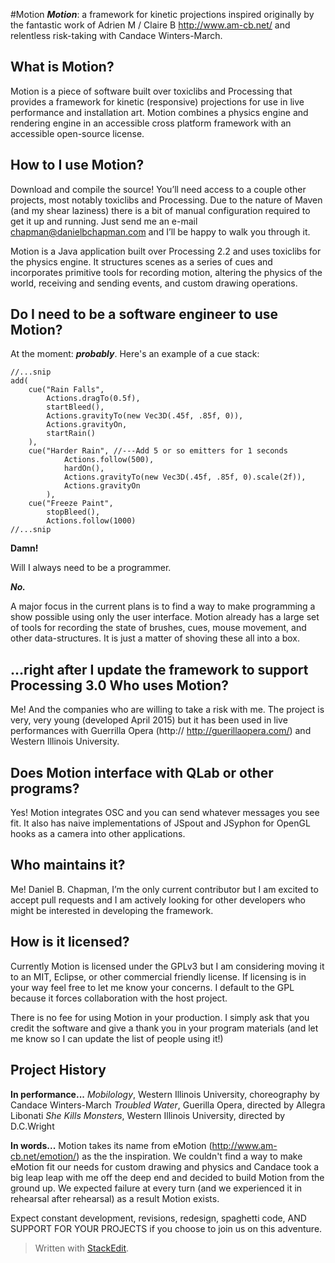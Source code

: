 #Motion
***Motion***: a framework for kinetic projections inspired originally by the fantastic work of Adrien M / Claire B http://www.am-cb.net/ and relentless risk-taking with Candace Winters-March.

What is Motion?
---------------
Motion is a piece of software built over toxiclibs and Processing that provides a framework for kinetic (responsive) projections for use in live performance and installation art. Motion combines a physics engine and rendering engine in an accessible cross platform framework with an accessible open-source license. 

How to I use Motion?
--------------------

Download and compile the source! You’ll need access to a couple other projects, most notably toxiclibs and Processing. Due to the nature of Maven (and my shear laziness) there is a bit of manual configuration required to get it up and running. Just send me an e-mail chapman@danielbchapman.com and I’ll be happy to walk you through it.

Motion is a Java application built over Processing 2.2 and uses toxiclibs for the physics engine. It structures scenes as a series of cues and incorporates primitive tools for recording motion, altering the physics of the world, receiving and sending events, and custom drawing operations. 

Do I need to be a software engineer to use Motion?
--------------------------------------------------
At the moment: ***probably***. Here's an example of a cue stack:

    //...snip
    add(
    	cue("Rain Falls",
    		Actions.dragTo(0.5f),
    		startBleed(),
    		Actions.gravityTo(new Vec3D(.45f, .85f, 0)),
    		Actions.gravityOn,
    		startRain()
    	),
    	cue("Harder Rain", //---Add 5 or so emitters for 1 seconds
    			Actions.follow(500),
    			hardOn(),
    			Actions.gravityTo(new Vec3D(.45f, .85f, 0).scale(2f)),
    			Actions.gravityOn
    		),
    	cue("Freeze Paint",
    		stopBleed(),
    		Actions.follow(1000)
    //...snip



**Damn!** 

Will I always need to be a programmer. 

***No.*** 

A major focus in the current plans is to find a way to make programming a show possible using only the user interface. Motion already has a large set of tools for recording the state of brushes, cues, mouse movement, and other data-structures. It is just a matter of shoving these all into a box.

...right after I update the framework to support Processing 3.0
Who uses Motion?
----------------

Me! And the companies who are willing to take a risk with me. The project is very, very young  (developed April 2015) but it has been used in live performances with Guerrilla Opera (http:// http://guerillaopera.com/) and Western Illinois University. 

Does Motion interface with QLab or other programs?
-----------------
Yes! Motion integrates OSC and you can send whatever messages you see fit. It also has naive implementations of JSpout and JSyphon for OpenGL hooks as a camera into other applications. 

Who maintains it?
-----------------

Me! Daniel B. Chapman, I’m the only current contributor but I am excited to accept pull requests and I am actively looking for other developers who might be interested in developing the framework.

How is it licensed?
-------------------

Currently Motion is licensed under the GPLv3 but I am considering moving it to an MIT, Eclipse, or other commercial friendly license. If licensing is in your way feel free to let me know your concerns. I default to the GPL because it forces collaboration with the host project. 

There is no fee for using Motion in your production. I simply ask that you credit the software and give a thank you in your program materials (and let me know so I can update the list of people using it!)

Project History
---------------
**In performance...**
*Mobilology*, Western Illinois University, choreography by Candace Winters-March
*Troubled Water*, Guerilla Opera, directed by Allegra Libonati
*She Kills Monsters*, Western Illinois University, directed by D.C.Wright

**In words...**
Motion takes its name from eMotion (http://www.am-cb.net/emotion/) as the the inspiration. We couldn't find a way to make eMotion fit our needs for custom drawing and physics and Candace took a big leap leap with me off the deep end and decided to build Motion from the ground up. We expected failure at every turn (and we experienced it in rehearsal after rehearsal) as a result Motion exists.

Expect constant development, revisions, redesign, spaghetti code, AND SUPPORT FOR YOUR PROJECTS if you choose to join us on this adventure.

> Written with [StackEdit](https://stackedit.io/).

